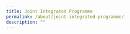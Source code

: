 ```yaml
---
title: Joint Integrated Programme
permalink: /about/joint-integrated-programme/
description: ""
---
```

